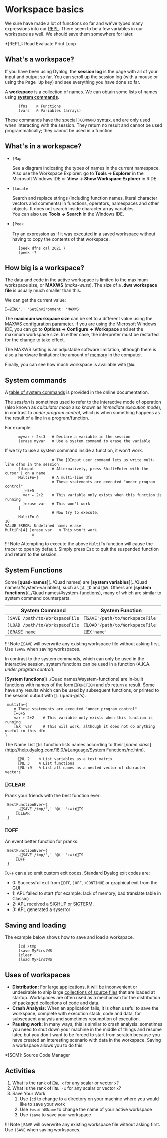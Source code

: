 # Workspace basics
We sure have made a lot of functions so far and we've typed many expressions into our [REPL](https://en.wikipedia.org/wiki/Read%E2%80%93eval%E2%80%93print_loop). There seem to be a few variables in our workspace as well. We should save them somewhere for later.

*[REPL]: Read Evaluate Print Loop

## What's a workspace?
If you have been using Dyalog, the **session log** is the page with all of your input and output so far. You can scroll up the session log (with a mouse or using the <kbd>Page Up</kbd> key) and see everything you have done so far.

A **workspace** is a collection of names. We can obtain some lists of names using <a target="_blank" href="http://help.dyalog.com/latest/#Language/System%20Commands/Introduction.htm?Highlight=System%20commands">**system commands**</a>.

```APL
	  )fns    ⍝ Functions
	  )vars   ⍝ Variables (arrays)
```

These commands have the special `)COMMAND` syntax, and are only used when interacting with the session. They return no result and cannot be used programmatically; they cannot be used in a function.

## What's in a workspace?

- `]Map`
	
	See a diagram indicating the types of names in the current namespace.  
	Also use the Workspace Explorer: go to **Tools → Explorer** in the Microsoft Windows IDE or **View → Show Workspace Explorer** in RIDE.

- `]Locate`
	
	Search and replace strings (including function names, literal character vectors and comments) in functions, operators, namespaces and other objects. It does not search inside character array variables.  
	You can also use **Tools → Search** in the Windows IDE.

- `]Peek`
	
	Try an expression as if it was executed in a saved workspace without having to copy the contents of that workspace.

```APL
      ]peek dfns cal 2021 7
      ]peek -?
```

## How big is a workspace?
The data and code in the active workspace is limited to the maximum workspace size, or **MAXWS** (*maks-wuss*). The size of a **.dws workspace file** is usually much smaller than this.

We can get the current value:
```APL
⎕←2⎕NQ'.' 'GetEnvironment' 'MAXWS'
```

The **maximum workspace size** can be set to a different value using the MAXWS [configuration parameter](https://help.dyalog.com/latest/index.htm#UserGuide/Installation%20and%20Configuration/Configuration%20Parameters.htm). If you are using the Microsoft Windows IDE, you can go to **Options → Configure → Workspace** and set the maximum workspace size. In either case, the interpreter must be restarted for the change to take effect.

The MAXWS setting is an adjustable software limitation, although there is also a hardware limitation: the amount of [memory](https://kb.iu.edu/d/ahtx) in the computer.

Finally, you can see how much workspace is available with `⎕WA`.

## System commands
A [table of system commands](https://help.dyalog.com/latest/index.htm#Language/System%20Commands/Introduction.htm) is provided in the online documentation.

The *session* is sometimes used to refer to the interactive mode of operation (also known as *calculator mode* also known as *immediate execution mode*), in contrast to *under program control*, which is when something happens as the result of a line in a program/function. 

For example:

```APL
      myvar ← 2×⍳3   ⍝ Declare a variable in the session
      )erase myvar   ⍝ Use a system command to erase the variable
```

If we try to use a system command inside a function, it won't work.

```APL
                     ⍝ The ]DInput user command lets us write mult-line dfns in the session
      ]dinput        ⍝ Alternatively, press Shift+Enter with the cursor | on a name
      MultiFn←{      ⍝ A multi-line dfn
                     ⍝ These statements are executed "under program control"
        ⎕←5+5
        var ← 2+2    ⍝ This variable only exists when this function is running
        )erase var   ⍝ This won't work
      }
                     ⍝ Now try to execute:
      MultiFn ⍬
10
VALUE ERROR: Undefined name: erase
MultiFn[4] )erase var   ⍝ This won't work
            ∧
```

!!! Note
	Attempting to execute the above `MultiFn` function will cause the tracer to open by default. Simply press <kbd>Esc</kbd> to quit the suspended function and return to the session.

## System Functions
Some [**quad-names**](../Quad names) are [**system variables**](../Quad names/#system-variables), such as `⎕A`, `⎕D` and `⎕AV`. Others are [**system functions**](../Quad names/#system-functions), many of which are similar to system command counterparts.

|System Command|System Function|
|---|---|
|`)SAVE /path/to/WorkspaceFile`|`⎕SAVE'/path/to/WorkspaceFile'`|
|`)LOAD /path/to/WorkspaceFile`|`⎕LOAD'/path/to/WorkspaceFile'`|
|`)ERASE name`|`⎕EX'name'`|

!!! Note
	<code class='language-APL'>⎕SAVE</code> will overwrite any existing workspace file without asking first. Use <code class='language-APL'>)SAVE</code> when saving workspaces.

In contrast to the system commands, which can only be used in the interactive session, system functions can be used in a function (A.K.A. *under program control*).

[**System functions**](../Quad names/#system-functions) are in-built functions with names of the form `⎕FUNCTION` and *do* return a result. Some have shy results which can be used by subsequent functions, or printed to the session output with `⎕←` (*quad-gets*).

```APL
 multifn←{
    ⍝ These statements are executed "under program control"
    ⎕←5+5
    var ← 2+2    ⍝ This variable only exists when this function is running
    ⎕EX 'var'    ⍝ This will work, although it does not do anything useful in this dfn
}
```

The Name List `⎕NL` function lists names according to their [*name class*](http://help.dyalog.com/18.0/#Language/System Functions/nc.htm).

```APL
	  ⎕NL 2    ⍝ List variables as a text matrix
	  ⎕NL 3    ⍝ List functions
	  ⎕NL-⍳9   ⍝ List all names as a nested vector of character vectors
```

### ⎕CLEAR
Prank your friends with the best function ever:
```APL
 BestFunctionEver←{
     _←⎕SAVE'/tmp/','_'@(' '∘=)⍕⎕TS
     ⎕CLEAR
 }
```

### ⎕OFF
An event better function for pranks:
```APL
 BestFunctionEver←{
     _←⎕SAVE'/tmp/','_'@(' '∘=)⍕⎕TS
     ⎕OFF
 }
```

`⎕OFF` can also emit custom exit codes. Standard Dyalog exit codes are:

- 0: Successful exit from `⎕OFF`, `)OFF`, `)CONTINUE` or graphical exit from the GUI
- 1: APL failed to start (for example: lack of memory, bad translate table in Classic)
- 2: APL received a [SIGHUP or SIGTERM](https://www.gnu.org/software/libc/manual/html_node/Termination-Signals.html).
- 3: APL generated a syserror

## Saving and loading
The example below shows how to save and load a workspace.

```APL
      ]cd /tmp
      )save MyFirstWS
      )clear
      )load MyFirstWS
```

## Uses of workspaces

- **Distribution:** For large applications, it will be inconvenient or undesirable to ship large [collections of source files](../Code/#source-code-in-text-files) that are loaded at startup. Workspaces are often used as a mechanism for the distribution of packaged collections of code and data.
- **Crash Analysis:** When an application fails, it is often useful to save the workspace, complete with execution stack, code and data, for subsequent analysis and sometimes resumption of execution.
- **Pausing work:** In many ways, this is similar to crash analysis: sometimes you need to shut down your machine in the middle of things and resume later, but you don't want to be forced to start from scratch because you have created an interesting scenario with data in the workspace. Saving a workspace allows you to do this.

*[SCM]: Source Code Manager

## Activities

1. What is the rank of `⎕NL x` for any scalar or vector `x`?
1. What is the rank of `⎕NL -x` for any scalar or vector `x`?
1. Save Your Work
	1. Use `]cd` to change to a directory on your machine where you would like to save your work
	1. Use `)wsid WSName` to change the name of your active workspace
	1. Use `)save` to save your workspace

!!! Note
	<code class='language-APL'>⎕SAVE</code> will overwrite any existing workspace file without asking first. Use <code class='language-APL'>)SAVE</code> when saving workspaces.

